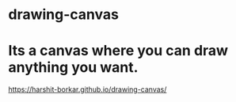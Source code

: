 # drawing-canvas
# Its a canvas where you can draw anything you want.
https://harshit-borkar.github.io/drawing-canvas/
